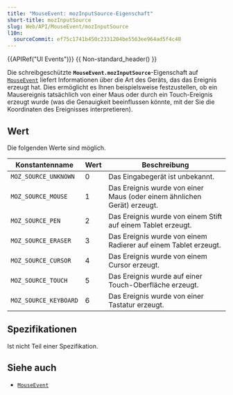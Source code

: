 ```yaml
---
title: "MouseEvent: mozInputSource-Eigenschaft"
short-title: mozInputSource
slug: Web/API/MouseEvent/mozInputSource
l10n:
  sourceCommit: ef75c1741b450c2331204be5563ee964ad5f4c48
---
```


{{APIRef("UI Events")}} {{ Non-standard_header() }}

Die schreibgeschützte **`MouseEvent.mozInputSource`**-Eigenschaft auf [`MouseEvent`](/de/docs/Web/API/MouseEvent) liefert Informationen über die Art des Geräts, das das Ereignis erzeugt hat. Dies ermöglicht es Ihnen beispielsweise festzustellen, ob ein Mausereignis tatsächlich von einer Maus oder durch ein Touch-Ereignis erzeugt wurde (was die Genauigkeit beeinflussen könnte, mit der Sie die Koordinaten des Ereignisses interpretieren).

## Wert

Die folgenden Werte sind möglich.

| Konstantenname        | Wert  | Beschreibung                                              |
| --------------------- | ----- | --------------------------------------------------------- |
| `MOZ_SOURCE_UNKNOWN`  | 0     | Das Eingabegerät ist unbekannt.                           |
| `MOZ_SOURCE_MOUSE`    | 1     | Das Ereignis wurde von einer Maus (oder einem ähnlichen Gerät) erzeugt. |
| `MOZ_SOURCE_PEN`      | 2     | Das Ereignis wurde von einem Stift auf einem Tablet erzeugt. |
| `MOZ_SOURCE_ERASER`   | 3     | Das Ereignis wurde von einem Radierer auf einem Tablet erzeugt. |
| `MOZ_SOURCE_CURSOR`   | 4     | Das Ereignis wurde von einem Cursor erzeugt.              |
| `MOZ_SOURCE_TOUCH`    | 5     | Das Ereignis wurde auf einer Touch-Oberfläche erzeugt.    |
| `MOZ_SOURCE_KEYBOARD` | 6     | Das Ereignis wurde von einer Tastatur erzeugt.            |

## Spezifikationen

Ist nicht Teil einer Spezifikation.

## Siehe auch

- [`MouseEvent`](/de/docs/Web/API/MouseEvent)
